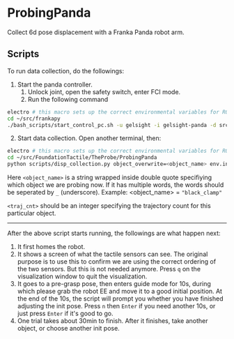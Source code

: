 # ProbingPanda

Collect 6d pose displacement with a Franka Panda robot arm.

## Scripts

To run data collection, do the followings:

1. Start the panda controller.
   1. Unlock joint, open the safety switch, enter FCI mode.
   2. Run the following command
```sh
electro # this macro sets up the correct environmental variables for ROS and Franka
cd ~/src/frankapy
./bash_scripts/start_control_pc.sh -u gelsight -i gelsight-panda -d src/franka-interface -g 0
``` 

2. Start data collection. Open another terminal, then:
```sh
electro # this macro sets up the correct environmental variables for ROS and Franka
cd ~/src/FoundationTactile/TheProbe/ProbingPanda
python scripts/disp_collection.py object_overwrite=<object_name> env.init_pose_cnt=<traj_cnt>
```

Here `<object_name>` is a string wrapped inside double quote specifiying which object we are probing now.
If it has multiple words, the words should be seperated by `_` (underscore).
Example: <object_name> = `"black_clamp"`

`<traj_cnt>` should be an integer specifying the trajectory count for this particular object.

---

After the above script starts running, the followings are what happen next:
1. It first homes the robot.
2. It shows a screen of what the tactile sensors can see. The original purpose is to use this to confirm we are using the correct ordering of the two sensors. But this is not needed anymore. Press `q` on the visualization window to quit the visualization.
3. It goes to a pre-grasp pose, then enters guide mode for 10s, during which please grab the robot EE and move it to a good initial position. At the end of the 10s, the script will prompt you whether you have finished adjusting the init pose. Press `n` then `Enter` if you need another 10s, or just press `Enter` if it's good to go.
4. One trial takes about 30min to finish. After it finishes, take another object, or choose another init pose.
   